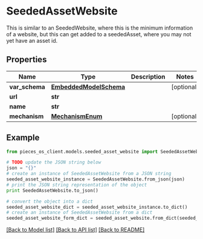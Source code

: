 # SeededAssetWebsite

This is similar to an SeededWebsite, where this is the minimum information of a website, but this can get added to a seededAsset,  where you may not yet have an asset id.

## Properties

Name | Type | Description | Notes
------------ | ------------- | ------------- | -------------
**var_schema** | [**EmbeddedModelSchema**](EmbeddedModelSchema) |  | [optional] 
**url** | **str** |  | 
**name** | **str** |  | 
**mechanism** | [**MechanismEnum**](MechanismEnum) |  | [optional] 

## Example

```python
from pieces_os_client.models.seeded_asset_website import SeededAssetWebsite

# TODO update the JSON string below
json = "{}"
# create an instance of SeededAssetWebsite from a JSON string
seeded_asset_website_instance = SeededAssetWebsite.from_json(json)
# print the JSON string representation of the object
print SeededAssetWebsite.to_json()

# convert the object into a dict
seeded_asset_website_dict = seeded_asset_website_instance.to_dict()
# create an instance of SeededAssetWebsite from a dict
seeded_asset_website_form_dict = seeded_asset_website.from_dict(seeded_asset_website_dict)
```
[[Back to Model list]](../README#documentation-for-models) [[Back to API list]](../README#documentation-for-api-endpoints) [[Back to README]](../README)


